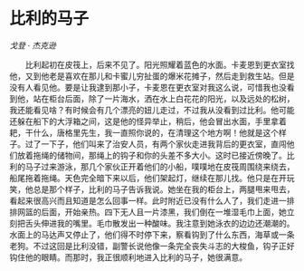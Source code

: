 # 比利的马子

*戈登 · 杰克逊*

　　比利起初在皮筏上，后来不见了。阳光照耀着蓝色的水面。卡麦恩到更衣室找他，又到他老是喜欢在那儿和卡蜜儿穷扯蛋的爆米花摊子，然后走到救生站。但是没有人看见他。要是让我逮到那小子，卡麦恩在更衣室对我这么说，可惜我也没看到他，站在柜台后面，除了一片海水，洒在水上白花花的阳光，以及远处的松树，我还能看见啥？有时候会有几个漂亮的妞儿走过，不过我从没看到过比利。他可能还躲在船下的大浮箱之间，这是他的怪异举止，稍后，他会冒出水面，手里拿着耙，干什么，唐格里先生，我一直照你说的，在清理这个地方啊！他就是这个样子。过了一下子，他们叫来了治安人员，有两个家伙走进我背后的更衣室，直闯他们放着拖绳的储物间，那绳上的钩子和你的头差不多大小。这时已接近傍晚了。比利的马子过来游泳，那几个家伙正开着他们的小船，噗噗地在皮筏周围绕来绕去，船尾拖着拖绳。天色完全暗下来以后，他们架起灯，继续在那儿找。他只是在开玩笑，他总是那个样子，比利的马子告诉我说。她坐在我的柜台上，两腿甩来甩去，看起来很高兴而且知道是怎么回事一样。此时附近已没有什么人了，我们走进一排排网篮的后面，开始亲热。四下无人且一片漆黑，我们倒在一堆湿毛巾上面，她立刻把舌头伸进我的嘴里。毛巾散发出一种酸味。我注意到她泳衣的边边还潮潮的。水面上的马达声又停止了，他们得不时停下来，察看钩到了什么东西，海草或一条老狗。不过这回是比利没错，副警长说他像一条完全丧失斗志的大梭鱼，钩子正好钩住他的眼睛。而那时，我正很顺利地进入比利的马子，她很满意。